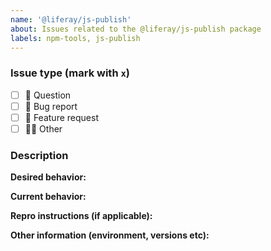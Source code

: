 ```yaml
---
name: '@liferay/js-publish'
about: Issues related to the @liferay/js-publish package
labels: npm-tools, js-publish
---
```


### Issue type (mark with `x`)

-   [ ] :thinking: Question
-   [ ] :bug: Bug report
-   [ ] :gift: Feature request
-   [ ] :woman_shrugging: Other

### Description

**Desired behavior:**

**Current behavior:**

**Repro instructions (if applicable):**

**Other information (environment, versions etc):**
